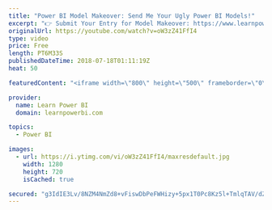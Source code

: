 ```yaml
---
title: "Power BI Model Makeover: Send Me Your Ugly Power BI Models!"
excerpt: "👉 Submit Your Entry for Model Makeover: https://www.learnpowerbi.com/makeover 👉 Join me for my 5-Day Power BI Challenge https://web.learnpowerbi.com/challenge/ ------------------------------------------------------------------- 👉 FREE Power BI Step-by-Step Tutorial http://www.learnpowerbi.com/bonus"
originalUrl: https://youtube.com/watch?v=oW3zZ41FfI4
type: video
price: Free
length: PT6M33S
publishedDateTime: 2018-07-18T01:11:19Z
heat: 50

featuredContent: "<iframe width=\"800\" height=\"500\" frameborder=\"0\" src=\"https://www.youtube.com/embed/oW3zZ41FfI4\" allow=\"accelerometer; autoplay; encrypted-media; gyroscope; picture-in-picture\" allowfullscreen></iframe>"

provider:
  name: Learn Power BI
  domain: learnpowerbi.com

topics:
  - Power BI

images:
  - url: https://i.ytimg.com/vi/oW3zZ41FfI4/maxresdefault.jpg
    width: 1280
    height: 720
    isCached: true

secured: "g3IdIE3Lv/8NZM4NmZd8+vFiswDbPeFWHizy+5px1T0Pc8Kz5l+TmlqTAV/dZW11yXREWihPgSJALR8NjgT47S0FJM0Qu2Yn00GWtwJ1DtLUlLlvZKOluqAKLUCP9EAi8B8XwI/UZ0hr1K7yBdMt3MOrHb7JkqWo3JXOUHb4SgVAZLBmEFNOmYX2MMiE66wXi5y11V7vWyzoBGHmmVJQJ8xxEpHvNAm/6Gly6RNPdKKxaG0mlKTcAUkepWxVSrPiPpOn+Az1I+7xcKDDWWzUmyj7EzTj7v5bR7/Gipxfwxs4yDN09t+kacrBJ0cNFMK7vUZQBvm3CU8MQ3rR0gsjdgGyBqf/G9si9wp6DuWMBUVwjoqnRzhzDUlvP6zKO6FWI04br/pGjhXe4tPmZzwPJVz2N4oCo9uu0Mm2Pzoqiog=;bjESwmqX+gFQ1ZZ2wFmnQA=="
---
```


